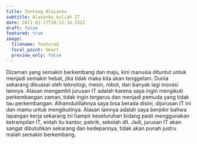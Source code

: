 ```yaml
---
title: Tentang Alasanku
subtitle: Alasanku kuliah IT
date: 2021-02-17T10:12:14.531Z
draft: false
featured: true
image:
  filename: featured
  focal_point: Smart
  preview_only: false
---
```

Dizaman yang semakin berkembang dan maju, kini manusia dituntut untuk menjadi semakin hebat, jika tidak maka kita akan tenggelam. Dunia sekarang dikuasai oleh teknologi, mesin, robot, dan banyak lagi inovasi lainnya. Alasan mengambil jurusan IT adalah karena saya ingin mengikuti perkembangan zaman, tidak ingin tergerus dan menjadi pemuda yang tidak tau perkembangan. Alhamdulillahnya saya bisa berada disini, dijurusan IT ini dan mamu untuk mengikutinya. Alasan lainnya adalah saya berpikir bahwa lapangan kerja sekarang ini hampir keseluruhan bidang pasti menggunakan ketrampilan IT, entah itu kantor, pabrik, sekolah dll. Jadi, jurusan IT akan sangat dibutuhkan sekarang dan kedepannya, tidak akan punah justru malah semakin berkembang.
